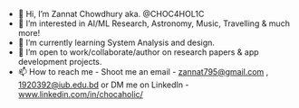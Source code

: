 - 👋 Hi, I’m Zannat Chowdhury aka. @CHOC4HOL1C
- 👀 I’m interested in AI/ML Research, Astronomy, Music, Travelling & much more!
- 🌱 I’m currently learning System Analysis and design.
- 💞️ I’m open to work/collaborate/author on research papers & app development projects. 
- 📫 How to reach me - Shoot me an email - zannat795@gmail.com , 1920392@iub.edu.bd or DM me on LinkedIn - www.linkedin.com/in/chocaholic/

<!---
CHOC4HOL1C/CHOC4HOL1C is a ✨ special ✨ repository because its `README.md` (this file) appears on your GitHub profile.
You can click the Preview link to take a look at your changes.
--->
